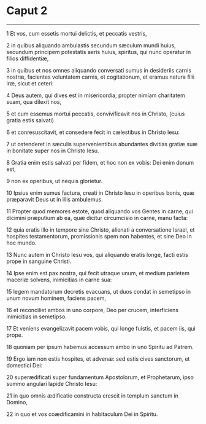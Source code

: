 # Caput 2

***

1 Et vos, cum essetis mortui delictis, et peccatis vestris,

2 in quibus aliquando ambulastis secundum sæculum mundi huius, secundum principem potestatis aeris huius, spiritus, qui nunc operatur in filios diffidentiæ,

3 in quibus et nos omnes aliquando conversati sumus in desideriis carnis nostræ, facientes voluntatem carnis, et cogitationum, et eramus natura filii iræ, sicut et ceteri:

4 Deus autem, qui dives est in misericordia, propter nimiam charitatem suam, qua dilexit nos,

5 et cum essemus mortui peccatis, convivificavit nos in Christo, (cuius gratia estis salvati)

6 et conresuscitavit, et consedere fecit in cælestibus in Christo Iesu:

7 ut ostenderet in sæculis supervenientibus abundantes divitias gratiæ suæ in bonitate super nos in Christo Iesu.

8 Gratia enim estis salvati per fidem, et hoc non ex vobis: Dei enim donum est,

9 non ex operibus, ut nequis glorietur.

10 Ipsius enim sumus factura, creati in Christo Iesu in operibus bonis, quæ præparavit Deus ut in illis ambulemus.

11 Propter quod memores estote, quod aliquando vos Gentes in carne, qui dicimini præputium ab ea, quæ dicitur circumcisio in carne, manu facta:

12 quia eratis illo in tempore sine Christo, alienati a conversatione Israel, et hospites testamentorum, promissionis spem non habentes, et sine Deo in hoc mundo.

13 Nunc autem in Christo Iesu vos, qui aliquando eratis longe, facti estis prope in sanguine Christi.

14 Ipse enim est pax nostra, qui fecit utraque unum, et medium parietem maceriæ solvens, inimicitias in carne sua:

15 legem mandatorum decretis evacuans, ut duos condat in semetipso in unum novum hominem, faciens pacem,

16 et reconciliet ambos in uno corpore, Deo per crucem, interficiens inimicitias in semetipso.

17 Et veniens evangelizavit pacem vobis, qui longe fuistis, et pacem iis, qui prope.

18 quoniam per ipsum habemus accessum ambo in uno Spiritu ad Patrem.

19 Ergo iam non estis hospites, et advenæ: sed estis cives sanctorum, et domestici Dei:

20 superædificati super fundamentum Apostolorum, et Prophetarum, ipso summo angulari lapide Christo Iesu:

21 in quo omnis ædificatio constructa crescit in templum sanctum in Domino,

22 in quo et vos coædificamini in habitaculum Dei in Spiritu.

